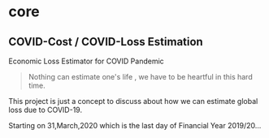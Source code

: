 # core
## COVID-Cost / COVID-Loss Estimation
Economic Loss Estimator for COVID Pandemic 
> Nothing can estimate one's life , we have to be heartful in this hard time.

This project is just a concept to discuss about how we can estimate global loss due to COVID-19.

Starting on 31,March,2020 which is the last day of Financial Year 2019/20...
